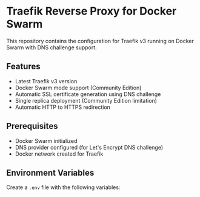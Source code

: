 # Traefik Reverse Proxy for Docker Swarm

This repository contains the configuration for Traefik v3 running on Docker Swarm with DNS challenge support.

## Features

- Latest Traefik v3 version
- Docker Swarm mode support (Community Edition)
- Automatic SSL certificate generation using DNS challenge
- Single replica deployment (Community Edition limitation)
- Automatic HTTP to HTTPS redirection

## Prerequisites

- Docker Swarm initialized
- DNS provider configured (for Let's Encrypt DNS challenge)
- Docker network created for Traefik

## Environment Variables

Create a `.env` file with the following variables:

